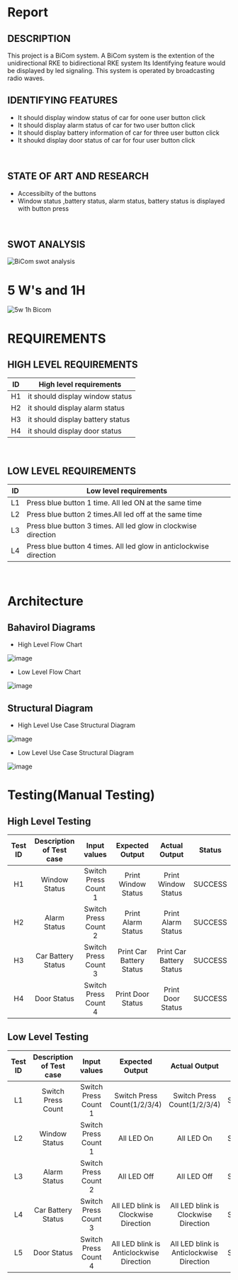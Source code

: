 # Report

## DESCRIPTION
 This project is a BiCom system.
 A BiCom system is the extention of the unidirectional RKE to bidirectional RKE system
 Its Identifying feature would be displayed by led signaling.
 This system is operated by broadcasting radio waves.
<br/>

## IDENTIFYING FEATURES
* It should display window status of car for oone user button click
* It should display alarm status of car for two user button click
* It should display battery information of car for three user button click
* It shoukd display door status of car for four user button click
<br/>

## STATE OF ART AND RESEARCH 
* Accessibilty of the buttons
* Window status ,battery status, alarm status, battery status is displayed with button press
<br/>


## SWOT ANALYSIS
![BiCom swot analysis](https://user-images.githubusercontent.com/98878326/157863301-2e2d7b0f-4a7f-4c25-abb4-5012d00e94f9.jpg)
<br/>


# 5 W's and 1H
![5w 1h Bicom](https://user-images.githubusercontent.com/98878326/157863381-97e93efd-e975-40b4-8e71-dc6f955f8a2f.jpg)
<br/>


# REQUIREMENTS
## HIGH LEVEL REQUIREMENTS

| ID | High level requirements |
| -- |------------------------ |
| H1| it should display window status                 |
|H2|it should display alarm status |
|H3|it should display battery status |
|H4| it should display door status|
<br/>

## LOW LEVEL REQUIREMENTS

|ID| Low level requirements |
|--|-- |
|L1 |Press blue button 1 time. All led ON at the same time |
|L2 |Press blue button 2 times.All led off at the same time |
| L3|Press blue button 3 times. All led glow in clockwise direction |
|L4|Press blue button 4 times. All led glow in anticlockwise direction |
<br/>

# Architecture
  ## Bahavirol Diagrams

   * High Level Flow Chart

![image](https://user-images.githubusercontent.com/98864424/157810949-c1c1eb21-b7ea-4afa-9c0f-ae109978fce0.png)

   * Low Level Flow Chart

![image](https://user-images.githubusercontent.com/98864424/157812441-8865bb9c-7a83-4bf0-9b1c-9494f0eee44d.png)

  ## Structural Diagram

   * High Level Use Case Structural Diagram

![image](https://user-images.githubusercontent.com/98864424/157823602-08ab8235-77ed-4bca-b8af-d2bd223d42d5.png)

   * Low Level Use Case Structural Diagram
   
![image](https://user-images.githubusercontent.com/98864424/157828246-f325cbf5-b884-47a4-a5d8-2df95b49a003.png)
<br/>

# Testing(Manual Testing)
## High Level Testing
| Test ID | Description of Test case | Input values | Expected Output | Actual Output | Status |
|:-----:|:--------------------------:|:--------------:|:-----------------:|:---------------:|:---------:|
| H1  | Window Status| Switch Press Count 1 | Print Window Status | Print Window Status |SUCCESS|
| H2  | Alarm Status | Switch Press Count 2 | Print Alarm Status | Print Alarm Status | SUCCESS |
| H3  | Car Battery Status | Switch Press Count 3 | Print Car Battery Status | Print Car Battery Status | SUCCESS |
| H4  | Door Status | Switch Press Count 4 | Print Door Status | Print Door Status | SUCCESS |

## Low Level Testing
| Test ID | Description of Test case | Input values | Expected Output | Actual Output | Status |
|:-----:|:--------------------------:|:--------------:|:-----------------:|:---------------:|:---------:|
| L1  | Switch Press Count | Switch Press Count 1 | Switch Press Count(1/2/3/4) | Switch Press Count(1/2/3/4) |SUCCESS|
| L2  | Window Status| Switch Press Count 1 | All LED On | All LED On |SUCCESS|
| L3  | Alarm Status | Switch Press Count 2 | All LED Off | All LED Off | SUCCESS |
| L4  | Car Battery Status | Switch Press Count 3 | All LED blink is Clockwise Direction | All LED blink is Clockwise Direction | SUCCESS |
| L5  | Door Status | Switch Press Count 4 | All LED blink is Anticlockwise Direction | All LED blink is Anticlockwise Direction | SUCCESS |
